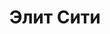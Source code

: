 --- 
title: "Элит Сити" 
site: "http://www.elitsiti.com" 
town: "Симферополь" 
tel: ["+38 050 688 59 68, +38 050 559 87 09, +38 095 363 06 95"] 
address: "Россия, Республика Крым, г. Симферополь, ул. Киевская 77/4 каб. 226" 
mail: "elitsiti@mail.ru" 
--- 